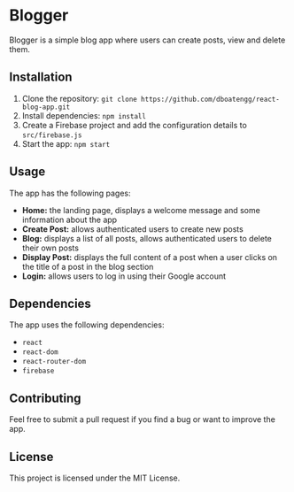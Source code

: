 # Blogger

Blogger is a simple blog app where users can create posts, view and delete them.

## Installation

1.  Clone the repository: `git clone https://github.com/dboatengg/react-blog-app.git`
2.  Install dependencies: `npm install`
3.  Create a Firebase project and add the configuration details to `src/firebase.js`
4.  Start the app: `npm start`

## Usage

The app has the following pages:

- **Home:** the landing page, displays a welcome message and some information about the app
- **Create Post:** allows authenticated users to create new posts
- **Blog:** displays a list of all posts, allows authenticated users to delete their own posts
- **Display Post:** displays the full content of a post when a user clicks on the title of a post in the blog section
- **Login:** allows users to log in using their Google account

## Dependencies

The app uses the following dependencies:

- `react`
- `react-dom`
- `react-router-dom`
- `firebase`

## Contributing

Feel free to submit a pull request if you find a bug or want to improve the app.

## License

This project is licensed under the MIT License.
